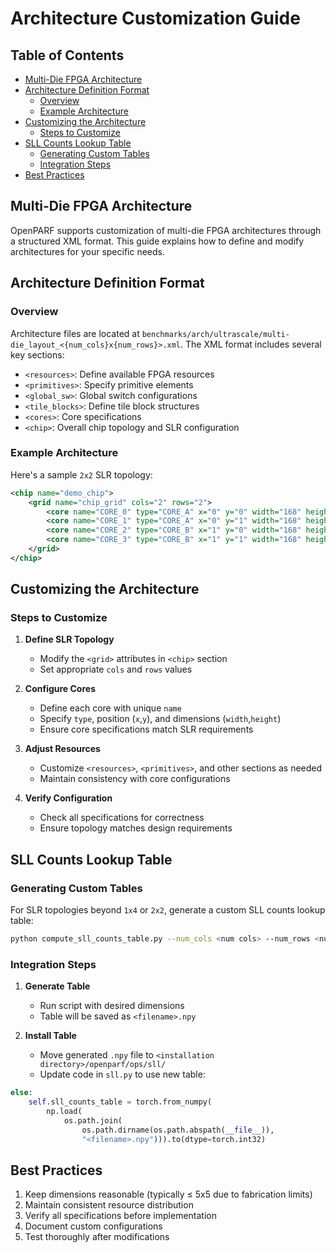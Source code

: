 # Architecture Customization Guide

## Table of Contents

- [Multi-Die FPGA Architecture](#multi-die-fpga-architecture)
- [Architecture Definition Format](#architecture-definition-format)
  - [Overview](#overview)
  - [Example Architecture](#example-architecture)
- [Customizing the Architecture](#customizing-the-architecture)
  - [Steps to Customize](#steps-to-customize)
- [SLL Counts Lookup Table](#sll-counts-lookup-table)
  - [Generating Custom Tables](#generating-custom-tables)
  - [Integration Steps](#integration-steps)
- [Best Practices](#best-practices)

## Multi-Die FPGA Architecture

OpenPARF supports customization of multi-die FPGA architectures through a structured XML format. This guide explains how to define and modify architectures for your specific needs.

## Architecture Definition Format

### Overview
Architecture files are located at `benchmarks/arch/ultrascale/multi-die_layout_<{num_cols}x{num_rows}>.xml`. The XML format includes several key sections:

- `<resources>`: Define available FPGA resources
- `<primitives>`: Specify primitive elements
- `<global_sw>`: Global switch configurations
- `<tile_blocks>`: Define tile block structures
- `<cores>`: Core specifications
- `<chip>`: Overall chip topology and SLR configuration

### Example Architecture

Here's a sample `2x2` SLR topology:

```xml
<chip name="demo_chip">
    <grid name="chip_grid" cols="2" rows="2">
        <core name="CORE_0" type="CORE_A" x="0" y="0" width="168" height="120"/>
        <core name="CORE_1" type="CORE_A" x="0" y="1" width="168" height="120"/>
        <core name="CORE_2" type="CORE_B" x="1" y="0" width="168" height="120"/>
        <core name="CORE_3" type="CORE_B" x="1" y="1" width="168" height="120"/>
    </grid>
</chip>
```

## Customizing the Architecture

### Steps to Customize

1. **Define SLR Topology**
   - Modify the `<grid>` attributes in `<chip>` section
   - Set appropriate `cols` and `rows` values

2. **Configure Cores**
   - Define each core with unique `name`
   - Specify `type`, position (`x`,`y`), and dimensions (`width`,`height`)
   - Ensure core specifications match SLR requirements

3. **Adjust Resources**
   - Customize `<resources>`, `<primitives>`, and other sections as needed
   - Maintain consistency with core configurations

4. **Verify Configuration**
   - Check all specifications for correctness
   - Ensure topology matches design requirements

## SLL Counts Lookup Table

### Generating Custom Tables

For SLR topologies beyond `1x4` or `2x2`, generate a custom SLL counts lookup table:

```bash
python compute_sll_counts_table.py --num_cols <num cols> --num_rows <num rows> --output <filename>
```

### Integration Steps

1. **Generate Table**
   - Run script with desired dimensions
   - Table will be saved as `<filename>.npy`

2. **Install Table**
   - Move generated `.npy` file to `<installation directory>/openparf/ops/sll/`
   - Update code in `sll.py` to use new table:

```python
else:
    self.sll_counts_table = torch.from_numpy(
        np.load(
            os.path.join(
                os.path.dirname(os.path.abspath(__file__)),
                "<filename>.npy"))).to(dtype=torch.int32)
```

## Best Practices

1. Keep dimensions reasonable (typically ≤ 5x5 due to fabrication limits)
2. Maintain consistent resource distribution
3. Verify all specifications before implementation
4. Document custom configurations
5. Test thoroughly after modifications